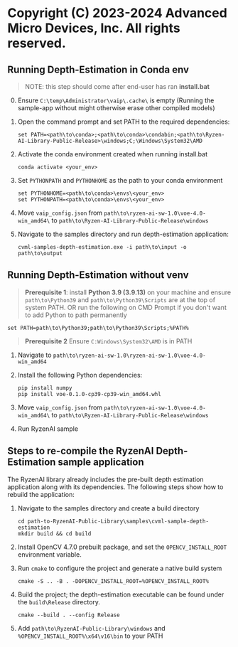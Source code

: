 # Copyright (C) 2023-2024 Advanced Micro Devices, Inc. All rights reserved.


## Running Depth-Estimation in Conda env
> NOTE: this step should come after end-user has ran **install.bat** 
0. Ensure ```C:\temp\Administrator\vaip\.cache\``` is empty (Running the sample-app without might otherwise erase other compiled models)

1. Open the command prompt and set PATH to the required dependencies:
    ```
    set PATH=<path\to\conda>;<path\to\conda>\condabin;<path\to\Ryzen-AI-Library-Public-Release>\windows;C;\Windows\System32\AMD
    ```
2. Activate the conda environment created when running install.bat
    ```
    conda activate <your_env>
    ```
3. Set ``PYTHONPATH`` and ```PYTHONHOME``` as the path to your conda environment
    ```
    set PYTHONHOME=<path\to\conda>\envs\<your_env>
	set PYTHONPATH=<path\to\conda>\envs\<your_env>
    ```
4. Move ``vaip_config.json`` from ``path\to\ryzen-ai-sw-1.0\voe-4.0-win_amd64\`` to ``path\to\Ryzen-AI-Library-Public-Release\windows``
5. Navigate to the samples directory and run depth-estimation application:
    ```
    cvml-samples-depth-estimation.exe -i path\to\input -o path\to\output
    ```

## Running Depth-Estimation without venv
> **Prerequisite 1**: install **Python 3.9 (3.9.13)** on your machine and ensure ``path\to\Python39`` and ``path\to\Python39\Scripts`` are at the top of system PATH. OR run the following on CMD Prompt if you don't want to add Python to path permanently

    set PATH=path\to\Python39;path\to\Python39\Scripts;%PATH% 
    
> **Prerequisite 2** Ensure ``C:Windows\System32\AMD`` is in PATH

1. Navigate to ``path\to\ryzen-ai-sw-1.0\ryzen-ai-sw-1.0\voe-4.0-win_amd64``

2. Install the following Python dependencies:
    ```
    pip install numpy
    pip install voe-0.1.0-cp39-cp39-win_amd64.whl
    ```
3. Move ``vaip_config.json`` from ``path\to\ryzen-ai-sw-1.0\voe-4.0-win_amd64\`` to ``path\to\Ryzen-AI-Library-Public-Release\windows``

4. Run RyzenAI sample

## Steps to re-compile the RyzenAI Depth-Estimation sample application
The RyzenAI library already includes the pre-built depth estimation application along with its dependencies.
The following steps show how to rebuild the application:

1. Navigate to the samples directory and create a build directory
    ```
    cd path-to-RyzenAI-Public-Library\samples\cvml-sample-depth-estimation
    mkdir build && cd build
    ```

2. Install OpenCV 4.7.0 prebuilt package, and set the ```OPENCV_INSTALL_ROOT``` environment variable.

3. Run ```cmake``` to configure the project and generate a native build system
    ```
    cmake -S .. -B . -DOPENCV_INSTALL_ROOT=%OPENCV_INSTALL_ROOT%
    ```

4. Build the project; the depth-estimation executable can be found under the ```build\Release``` directory.
    ```
    cmake --build . --config Release
    ```

6. Add ```path\to\RyzenAI-Public-Library\windows``` and ```%OPENCV_INSTALL_ROOT%\x64\v16\bin``` to your PATH

